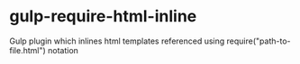 # gulp-require-html-inline
Gulp plugin which inlines html templates referenced using require("path-to-file.html") notation
